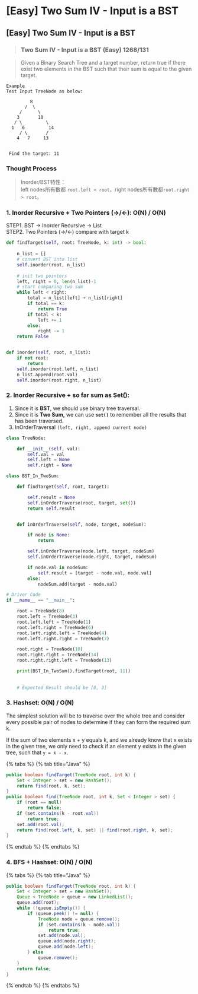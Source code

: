 # \[Easy\] Two Sum IV - Input is a BST

## \[Easy\] Two Sum IV - Input is a BST  

> ### Two Sum IV - Input is a BST   \(Easy\) 1268/131

> Given a Binary Search Tree and a target number, return true if there exist two elements in the BST such that their sum is equal to the given target.

```text
Example
Test Input TreeNode as below:
 
         8
       /  \
     /      \
    3       10
   / \         \  
  1   6         14
     / \       /
    4   7     13  
    
    
 Find the target: 11
```

### Thought Process 

> Inorder/BST特性：  
> left nodes所有數都 `root.left < root`，right nodes所有數都`root.right > root`。

### 1. Inorder Recursive + Two Pointers \(-&gt;/&lt;-\):   O\(N\) / O\(N\)

STEP1. BST -&gt; Inorder Recursive -&gt; List  
STEP2. Two Pointers \(-&gt;/&lt;-\) compare with target k

```python
def findTarget(self, root: TreeNode, k: int) -> bool:
    
    n_list = []
    # convert BST into list
    self.inorder(root, n_list)
    
    # init two pointers
    left, right = 0, len(n_list)-1
    # start comparing two sum
    while left < right:
        total = n_list[left] + n_list[right]
        if total == k:
            return True
        if total < k:
            left += 1
        else:
            right -= 1
    return False


def inorder(self, root, n_list):
    if not root:
        return
    self.inorder(root.left, n_list)
    n_list.append(root.val)
    self.inorder(root.right, n_list)
```

### 2. Inorder Recursive + so far sum as Set\(\):

1. Since it is **BST**, we should use binary tree traversal.  
2. Since it is **Two Sum,** we can use **`set()`** to remember all the results that has been traversed. 
3. InOrderTraversal `(left, right, append current node)`

```python
class TreeNode:

	def __init__(self, val):
		self.val = val
		self.left = None
		self.right = None 

class BST_In_TwoSum:

	def findTarget(self, root, target):

		self.result = None
		self.inOrderTraverse(root, target, set())
		return self.result


	def inOrderTraverse(self, node, target, nodeSum):

		if node is None:
			return

		self.inOrderTraverse(node.left, target, nodeSum)
		self.inOrderTraverse(node.right, target, nodeSum)

		if node.val in nodeSum:
			self.result = [target - node.val, node.val]
		else:
			nodeSum.add(target - node.val)

# Driver Code 
if __name__ == "__main__": 

	root = TreeNode(8)
	root.left = TreeNode(3)
	root.left.left = TreeNode(1)
	root.left.right = TreeNode(6)
	root.left.right.left = TreeNode(4)
	root.left.right.right = TreeNode(7)

	root.right = TreeNode(10)
	root.right.right = TreeNode(14)
	root.right.right.left = TreeNode(13)

	print(BST_In_TwoSum().findTarget(root, 11))
	
	
	# Expected Result should be [8, 3]
```

### 3. Hashset:   O\(N\) / O\(N\)

The simplest solution will be to traverse over the whole tree and consider every possible pair of nodes to determine if they can form the required sum k.

If the sum of two elements x + y equals k, and we already know that x exists in the given tree, we only need to check if an element y exists in the given tree, such that `y = k - x`. 

{% tabs %}
{% tab title="Java" %}
```java
public boolean findTarget(TreeNode root, int k) {
    Set < Integer > set = new HashSet();
    return find(root, k, set);
}
public boolean find(TreeNode root, int k, Set < Integer > set) {
    if (root == null)
        return false;
    if (set.contains(k - root.val))
        return true;
    set.add(root.val);
    return find(root.left, k, set) || find(root.right, k, set);
}
```
{% endtab %}
{% endtabs %}

### 4. BFS + Hashset:    O\(N\) / O\(N\) 

{% tabs %}
{% tab title="Java" %}
```java
public boolean findTarget(TreeNode root, int k) {
    Set < Integer > set = new HashSet();
    Queue < TreeNode > queue = new LinkedList();
    queue.add(root);
    while (!queue.isEmpty()) {
        if (queue.peek() != null) {
            TreeNode node = queue.remove();
            if (set.contains(k - node.val))
                return true;
            set.add(node.val);
            queue.add(node.right);
            queue.add(node.left);
        } else
            queue.remove();
    }
    return false;
}

```
{% endtab %}
{% endtabs %}

